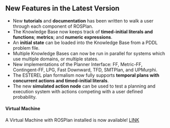 ## New Features in the Latest Version

- New **tutorials** and **documentation** has been written to walk a user through each component of ROSPlan.  
- The Knowledge Base now keeps track of **timed-initial literals and functions**; **metrics**; and **numeric expressions**.
- An **initial state** can be loaded into the Knowledge Base from a PDDL problem file.  
- Multiple Knowledge Bases can now be run in parallel for systems which use multiple domains, or multiple states.
- New implementations of the Planner Interface: FF, Metric-FF, Contingent-FF, LPG, Fast Downward, TFD, SMTPlan, and UPMurphi.
- The ESTEREL plan formalism now fully supports **temporal plans with concurrent actions and timed-initial literals**.
- The new **simulated action node** can be used to test a planning and execution system with actions competing with a user defined probability.

#### Virtual Machine
A Virtual Machine with ROSPlan installed is now available! [LINK](https://nms.kcl.ac.uk/daniele.magazzeni/ROSPlan-Ubuntu16.04.ova)  
